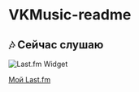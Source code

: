 # VKMusic-readme

## 🎶 Сейчас слушаю

![Last.fm Widget](https://raw.githubusercontent.com/IsNotAcceptable/VKMusic-readme/main/assets/lastfm_widget.svg)

[Мой Last.fm](https://www.last.fm/user/ME4TAs)
